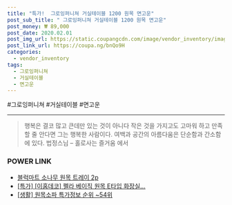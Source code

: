 ```yaml
--- 
title: "특가!  그로잉퍼니쳐 거실테이블 1200 원목 면고운" 
post_sub_title: " 그로잉퍼니쳐 거실테이블 1200 원목 면고운" 
post_money: ₩ 89,000 
post_date: 2020.02.01 
post_img_url: https://static.coupangcdn.com/image/vendor_inventory/images/2016/01/28/19/6/e7b140c3-ee06-4dfc-81ca-0a72a26d75e6.jpg 
post_link_url: https://coupa.ng/bnQo9H 
categories: 
  - vendor_inventory 
tags: 
  - 그로잉퍼니쳐 
  - 거실테이블 
  - 면고운 
--- 
```

  #그로잉퍼니쳐 #거실테이블 #면고운 
<hr> 

> 행복은 결코 많고 큰데만 있는 것이 아니다 작은 것을 가지고도 고마워 하고 만족할 줄 안다면 그는 행복한 사람이다. 여백과 공간의 아름다움은 단순함과 간소함에 있다. 법정스님 – 홀로사는 즐거움 에서 


### POWER LINK

* <a href="https://blog.naver.com/fasyy4321/221785426454" target="_blank">블럭마트 소나무 원목 트레이 2p</a>
* <a href="https://blog.naver.com/an0733/221791400975" target="_blank">[특가] [이홈데코] 펠라 베이직 원목 E타입 화장실...</a>
* <a href="https://blog.naver.com/sakai111/221780495232" target="_blank"> [생활] 원목소파 특가정보 순위 ~54위</a>

